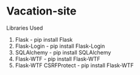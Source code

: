 # Vacation-site
Libraries Used
1. Flask - pip install Flask
2. Flask-Login - pip install Flask-Login
3. SQLAlchemy - pip install SQLAlchemy
4. Flask-WTF - pip install Flask-WTF
5. Flask-WTF CSRFProtect - pip install Flask-WTF


